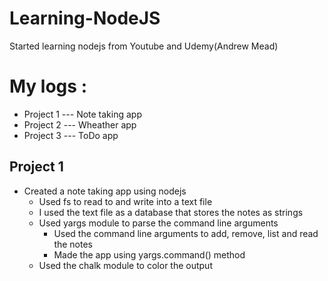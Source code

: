 # Learning-NodeJS
Started learning nodejs from Youtube and Udemy(Andrew Mead)

# My logs :
- Project 1 --- Note taking app
- Project 2 --- Wheather app
- Project 3 --- ToDo app

## Project 1
- Created a note taking app using nodejs
    - Used fs to read to and write into a text file 
    - I used the text file as a database that stores the notes as strings
    - Used yargs module to parse the command line arguments
        - Used the command line arguments to add, remove, list and read the notes
        - Made the app using yargs.command() method 
    - Used the chalk module to color the output 